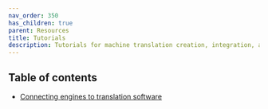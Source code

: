 ```yaml
---
nav_order: 350
has_children: true
parent: Resources
title: Tutorials
description: Tutorials for machine translation creation, integration, and usage
---
```


## Table of contents

- [Connecting engines to translation software](cat-tools.md)
